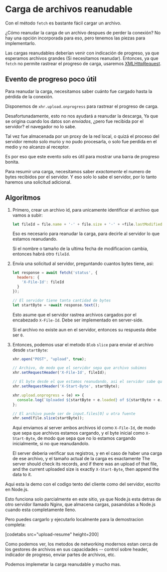 # Carga de archivos reanudable

Con el método `fetch` es bastante fácil cargar un archivo.

¿Cómo reanudar la carga de un archivo despues de perder la conexión? No hay una opción incorporada para eso, pero tenemos las piezas para implementarlo.

Las cargas reanudables deberían venir con indicación de progreso, ya que esperamos archivos grandes (Si necesitamos reanudar). Entonces, ya que `fetch` no permite rastrear el progreso de carga, usaremos [XMLHttpRequest](info:xmlhttprequest).

## Evento de progreso poco útil

Para reanudar la carga, necesitamos saber cuánto fue cargado hasta la pérdida de la conexión.

Disponemos de `xhr.upload.onprogress` para rastrear el progreso de carga.

Desafortunadamente, esto no nos ayudará a reanudar la descarga, Ya que se origina cuando los datos son *enviados*, ¿pero fue recibida por el servidor? el navegador no lo sabe.

Tal vez fue almacenada por un proxy de la red local, o quizá el proceso del servidor remoto solo murio y no pudo procesarla, o solo fue perdida en el medio y no alcanzo al receptor.

Es por eso que este evento solo es útil para mostrar una barra de progreso bonita.

Para resumir una carga, necesitamos saber *exactamente* el numero de bytes recibidos por el servidor. Y eso solo lo sabe el servidor, por lo tanto haremos una solicitud adicional.

## Algoritmos

1. Primero, crear un archivo id, para unicamente identificar el archivo que vamos a subir:
    ```js
    let fileId = file.name + '-' + file.size + '-' + +file.lastModifiedDate;
    ```
    Eso es necesario para reanudar la carga, para decirle al servidor lo que estamos reanudando.

    Si el nombre o tamaño de la ultima fecha de modificacion cambia, entonces habrá otro `fileId`.

2. Envia una solicitud al servidor, preguntando cuantos bytes tiene, asi:
    ```js
    let response = await fetch('status', {
      headers: {
        'X-File-Id': fileId
      }
    });

    // El servidor tiene tanta cantidad de bytes
    let startByte = +await response.text();
    ```

    Esto asume que el servidor rastrea archivos cargados por el encabezado `X-File-Id`. Debe ser implementado en server-side.

    Si el archivo no existe aun en el servidor, entonces su respuesta debe ser `0`.

3. Entonces, podemos usar el metodo `Blob` `slice` para enviar el archivo desde `startByte`:
    ```js
    xhr.open("POST", "upload", true);

    // Archivo, de modo que el servidor sepa que archivo subimos
    xhr.setRequestHeader('X-File-Id', fileId);

    // El byte desde el que estamos reanudando, asi el servidor sabe que estamos reanudando
    xhr.setRequestHeader('X-Start-Byte', startByte);

    xhr.upload.onprogress = (e) => {
      console.log(`Uploaded ${startByte + e.loaded} of ${startByte + e.total}`);
    };

    // El archivo puede ser de input.files[0] u otra fuente
    xhr.send(file.slice(startByte));
    ```

    Aqui enviamos al server ambos archivos id como `X-File-Id`, de modo que sepa que archivos estamos cargando, y el byte inicial como `X-Start-Byte`, de modo que sepa que no lo estamos cargando inicialmente, si no que reanudandolo.

    El server deberia verificar sus registros, y en el caso de haber una carga de ese archivo, y el tamaño actual de la carga es exactamente  The server should check its records, and if there was an upload of that file, and the current uploaded size is exactly `X-Start-Byte`, then append the data to it.


Aqui esta la demo con el codigo tento del cliente como del servidor, escrito en Node.js.

Esto funciona solo parcialmente en este sitio, ya que Node.js esta detras de otro servidor llamado Nginx, que almacena cargas, pasandolas a Node.js cuando esta completamente lleno.

Pero puedes cargarlo y ejecutarlo localmente para la demostracion completa:

[codetabs src="upload-resume" height=200]

Como podemos ver, los metodos de networking modernos estan cerca de los gestores de archivos en sus capacidades -- control sobre header, indicador de progreso, enviar partes de archivos, etc.

Podemos implemetar la carga reanudable y mucho mas.
